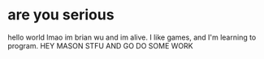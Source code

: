 # are you serious
hello world lmao
im brian wu and im alive. I like games, and I'm learning to program. 
HEY MASON STFU AND GO DO SOME WORK

